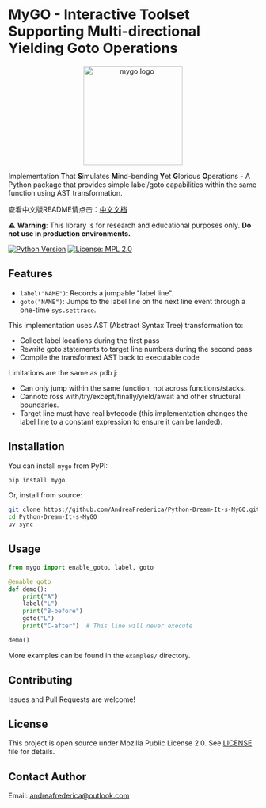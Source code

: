 # MyGO - **I**nteractive **T**oolset **S**upporting **M**ulti-directional **Y**ielding **G**oto **O**perations

<p align="center">
  <img src="https://raw.githubusercontent.com/AndreaFrederica/Python-Dream-It-s-MyGO/4fa21421a356aa2f8c3108dd0f4e6ce1486cf410/logo.svg" alt="mygo logo" width="200"/>
</p>

**I**mplementation **T**hat **S**imulates **M**ind-bending **Y**et **G**lorious **O**perations - A Python package that provides simple label/goto capabilities within the same function using AST transformation.

查看中文版README请点击：[中文文档](https://github.com/AndreaFrederica/Python-Dream-It-s-MyGO/blob/master/README_zh_CN.md)

⚠️ **Warning**: This library is for research and educational purposes only. **Do not use in production environments.**

[![Python Version](https://img.shields.io/badge/python-3.12+-blue.svg)](https://www.python.org/downloads/)
[![License: MPL 2.0](https://img.shields.io/badge/license-MPL_2.0-brightgreen.svg)](LICENSE)

## Features

* `label("NAME")`: Records a jumpable "label line".
* `goto("NAME")`: Jumps to the label line on the next line event through a one-time `sys.settrace`.

This implementation uses AST (Abstract Syntax Tree) transformation to:
- Collect label locations during the first pass
- Rewrite goto statements to target line numbers during the second pass
- Compile the transformed AST back to executable code

Limitations are the same as pdb j:

* Can only jump within the same function, not across functions/stacks.
* Cannotc ross with/try/except/finally/yield/await and other structural boundaries.
* Target line must have real bytecode (this implementation changes the label line to a constant expression to ensure it can be landed).

## Installation

You can install `mygo` from PyPI:

```bash
pip install mygo
```

Or, install from source:

```bash
git clone https://github.com/AndreaFrederica/Python-Dream-It-s-MyGO.git
cd Python-Dream-It-s-MyGO
uv sync
```

## Usage

```python
from mygo import enable_goto, label, goto

@enable_goto
def demo():
    print("A")
    label("L")
    print("B-before")
    goto("L")
    print("C-after")  # This line will never execute

demo()
```

More examples can be found in the `examples/` directory.

## Contributing

Issues and Pull Requests are welcome!

## License

This project is open source under Mozilla Public License 2.0. See [LICENSE](LICENSE) file for details.

## Contact Author

Email: andreafrederica@outlook.com